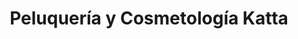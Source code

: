 ---
title: "Peluquería y Cosmetología Katta"
url: /general-jose-de-san-martin/peluqueria-y-cosmetologia-katta/
shop: Friseur
---